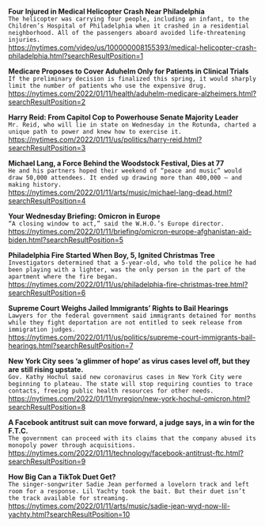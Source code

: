 **Four Injured in Medical Helicopter Crash Near Philadelphia**\
`The helicopter was carrying four people, including an infant, to the Children’s Hospital of Philadelphia when it crashed in a residential neighborhood. All of the passengers aboard avoided life-threatening injuries.`\
https://nytimes.com/video/us/100000008155393/medical-helicopter-crash-philadelphia.html?searchResultPosition=1

**Medicare Proposes to Cover Aduhelm Only for Patients in Clinical Trials**\
`If the preliminary decision is finalized this spring, it would sharply limit the number of patients who use the expensive drug.`\
https://nytimes.com/2022/01/11/health/aduhelm-medicare-alzheimers.html?searchResultPosition=2

**Harry Reid: From Capitol Cop to Powerhouse Senate Majority Leader**\
`Mr. Reid, who will lie in state on Wednesday in the Rotunda, charted a unique path to power and knew how to exercise it.`\
https://nytimes.com/2022/01/11/us/politics/harry-reid.html?searchResultPosition=3

**Michael Lang, a Force Behind the Woodstock Festival, Dies at 77**\
`He and his partners hoped their weekend of “peace and music” would draw 50,000 attendees. It ended up drawing more than 400,000 — and making history.`\
https://nytimes.com/2022/01/11/arts/music/michael-lang-dead.html?searchResultPosition=4

**Your Wednesday Briefing: Omicron in Europe**\
`“A closing window to act,” said the W.H.O.’s Europe director.`\
https://nytimes.com/2022/01/11/briefing/omicron-europe-afghanistan-aid-biden.html?searchResultPosition=5

**Philadelphia Fire Started When Boy, 5, Ignited Christmas Tree**\
`Investigators determined that a 5-year-old, who told the police he had been playing with a lighter, was the only person in the part of the apartment where the fire began.`\
https://nytimes.com/2022/01/11/us/philadelphia-fire-christmas-tree.html?searchResultPosition=6

**Supreme Court Weighs Jailed Immigrants’ Rights to Bail Hearings**\
`Lawyers for the federal government said immigrants detained for months while they fight deportation are not entitled to seek release from immigration judges.`\
https://nytimes.com/2022/01/11/us/politics/supreme-court-immigrants-bail-hearings.html?searchResultPosition=7

**New York City sees ‘a glimmer of hope’ as virus cases level off, but they are still rising upstate.**\
`Gov. Kathy Hochul said new coronavirus cases in New York City were beginning to plateau. The state will stop requiring counties to trace contacts, freeing public health resources for other needs.`\
https://nytimes.com/2022/01/11/nyregion/new-york-hochul-omicron.html?searchResultPosition=8

**A Facebook antitrust suit can move forward, a judge says, in a win for the F.T.C.**\
`The government can proceed with its claims that the company abused its monopoly power through acquisitions.`\
https://nytimes.com/2022/01/11/technology/facebook-antitrust-ftc.html?searchResultPosition=9

**How Big Can a TikTok Duet Get?**\
`The singer-songwriter Sadie Jean performed a lovelorn track and left room for a response. Lil Yachty took the bait. But their duet isn’t the track available for streaming.`\
https://nytimes.com/2022/01/11/arts/music/sadie-jean-wyd-now-lil-yachty.html?searchResultPosition=10

